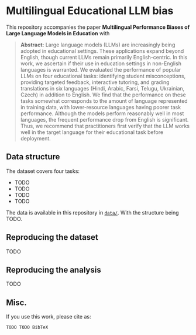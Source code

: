 # Multilingual Educational LLM bias

This repository accompanies the paper **Multilingual Performance Biases of Large Language Models in Education** with 

> **Abstract:**
> Large language models (LLMs) are increasingly being adopted in educational settings.
These applications expand beyond English, though current LLMs remain primarily English-centric.
In this work, we ascertain if their use in education settings in non-English languages is warranted. We evaluated the performance of popular LLMs on four educational tasks: identifying student misconceptions, providing targeted feedback, interactive tutoring, and grading translations in six languages (Hindi, Arabic, Farsi, Telugu, Ukrainian, Czech) in addition to English.
We find that the performance on these tasks somewhat corresponds to the amount of language represented in training data, with lower-resource languages having poorer task performance.
Although the models perform reasonably well in most languages, the frequent performance drop from English is significant.
Thus, we recommend that practitioners first verify that the LLM works well in the target language for their educational task before deployment.

## Data structure

The dataset covers four tasks:
- TODO
- TODO
- TODO
- TODO

The data is available in this repository in [`data/`](data/).
With the structure being TODO.

## Reproducing the dataset

TODO

## Reproducing the analysis

TODO

## Misc.

If you use this work, please cite as:

```
TODO TODO BibTeX
```
